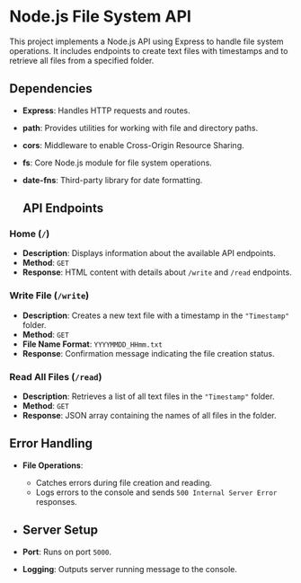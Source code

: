 # Node.js File System API

This project implements a Node.js API using Express to handle file system operations. It includes endpoints to create text files with timestamps and to retrieve all files from a specified folder.

## Dependencies

- **Express**: Handles HTTP requests and routes.
- **path**: Provides utilities for working with file and directory paths.
- **cors**: Middleware to enable Cross-Origin Resource Sharing.
- **fs**: Core Node.js module for file system operations.
- **date-fns**: Third-party library for date formatting.

  ## API Endpoints

### Home (`/`)

- **Description**: Displays information about the available API endpoints.
- **Method**: `GET`
- **Response**: HTML content with details about `/write` and `/read` endpoints.

### Write File (`/write`)

- **Description**: Creates a new text file with a timestamp in the `"Timestamp"` folder.
- **Method**: `GET`
- **File Name Format**: `YYYYMMDD_HHmm.txt`
- **Response**: Confirmation message indicating the file creation status.

### Read All Files (`/read`)

- **Description**: Retrieves a list of all text files in the `"Timestamp"` folder.
- **Method**: `GET`
- **Response**: JSON array containing the names of all files in the folder.

## Error Handling

- **File Operations**:
  - Catches errors during file creation and reading.
  - Logs errors to the console and sends `500 Internal Server Error` responses.

- ## Server Setup

- **Port**: Runs on port `5000`.
- **Logging**: Outputs server running message to the console.




